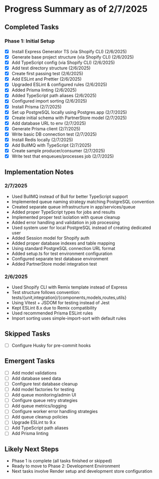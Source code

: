 # Progress Summary as of 2/7/2025

## Completed Tasks
### Phase 1: Initial Setup
- [x] Install Express Generator TS (via Shopify CLI) (2/6/2025)
- [x] Generate base project structure (via Shopify CLI) (2/6/2025)
- [x] Add TypeScript config (via Shopify CLI) (2/6/2025)
- [x] Add test directory structure (2/6/2025)
- [x] Create first passing test (2/6/2025)
- [x] Add ESLint and Prettier (2/6/2025)
- [x] Upgraded ESLint & configured rules (2/6/2025)
- [x] Added Prisma linting (2/6/2025)
- [x] Added TypeScript path aliases (2/6/2025)
- [x] Configured import sorting (2/6/2025)
- [x] Install Prisma (2/7/2025)
- [x] Set up PostgreSQL locally using Postgres.app (2/7/2025)
- [x] Create initial schema with PartnerStore model (2/7/2025)
- [x] Add database URL to env (2/7/2025)
- [x] Generate Prisma client (2/7/2025)
- [x] Write basic DB connection test (2/7/2025)
- [x] Install Redis locally (2/7/2025)
- [x] Add BullMQ with TypeScript (2/7/2025)
- [x] Create sample producer/consumer (2/7/2025)
- [x] Write test that enqueues/processes job (2/7/2025)

## Implementation Notes
### 2/7/2025
- Used BullMQ instead of Bull for better TypeScript support
- Implemented queue naming strategy matching PostgreSQL convention
- Created separate queue infrastructure in app/services/queue
- Added proper TypeScript types for jobs and results
- Implemented proper test isolation with queue cleanup
- Added error handling and validation in job processing
- Used system user for local PostgreSQL instead of creating dedicated user
- Added Session model for Shopify auth
- Added proper database indexes and table mapping
- Using standard PostgreSQL connection URL format
- Added setup.ts for test environment configuration
- Configured separate test database environment
- Added PartnerStore model integration test

### 2/6/2025
- Used Shopify CLI with Remix template instead of Express
- Test structure follows convention: tests/{unit,integration}/{components,models,routes,utils}
- Using Vitest + JSDOM for testing instead of Jest
- Kept ESLint 8.x due to Remix compatibility
- Used recommended Prisma ESLint rules
- Import sorting uses simple-import-sort with default rules

## Skipped Tasks
- [ ] Configure Husky for pre-commit hooks

## Emergent Tasks
- [ ] Add model validations
- [ ] Add database seed data
- [ ] Configure test database cleanup
- [ ] Add model factories for testing
- [ ] Add queue monitoring/admin UI
- [ ] Configure queue retry strategies
- [ ] Add queue metrics/logging
- [ ] Configure worker error handling strategies
- [ ] Add queue cleanup policies
- [ ] Upgrade ESLint to 9.x
- [ ] Add TypeScript path aliases
- [ ] Add Prisma linting

## Likely Next Steps
- Phase 1 is complete (all tasks finished or skipped)
- Ready to move to Phase 2: Development Environment
- Next tasks involve Render setup and development store configuration
